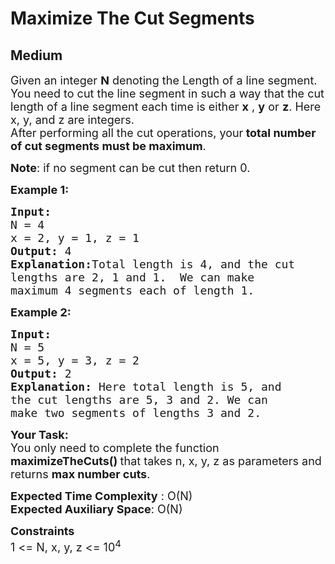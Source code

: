 # Maximize The Cut Segments
## Medium
<div class="problems_problem_content__Xm_eO"><p><span style="font-size:18px">Given an integer <strong>N</strong> denoting the Length of a line segment. You need to cut the line segment in such&nbsp;a way that the cut length of a line segment each time is either <strong>x</strong> , <strong>y</strong> or <strong>z</strong>. Here x, y, and z are integers.<br>
After performing&nbsp;all the cut operations, your<strong> total number of cut segments must be maximum</strong>.</span></p>

<p><span style="font-size:18px"><strong>Note</strong>:&nbsp;if no segment can be cut then return 0.</span></p>

<p><strong><span style="font-size:18px">Example 1:</span></strong></p>

<pre style="position: relative;"><strong><span style="font-size:18px">Input:
</span></strong><span style="font-size:18px">N = 4
x = 2, y = 1, z = 1
<strong>Output: </strong>4<strong>
Explanation:</strong>Total length is 4, and the cut
lengths are 2, 1 and 1.&nbsp; We can make
maximum 4 segments each of length 1.</span>
<div class="open_grepper_editor" title="Edit &amp; Save To Grepper"></div></pre>

<p><strong><span style="font-size:18px">Example 2:</span></strong></p>

<pre style="position: relative;"><strong><span style="font-size:18px">Input:
</span></strong><span style="font-size:18px">N = 5
x = 5, y = 3, z = 2
<strong>Output: </strong>2<strong>
Explanation: </strong>Here total length is 5,&nbsp;and
the cut lengths are 5, 3 and 2. We can
make two segments of lengths 3 and 2.</span><div class="open_grepper_editor" title="Edit &amp; Save To Grepper"></div></pre>

<p><span style="font-size:18px"><strong>Your Task:</strong><br>
You only need to complete the function <strong>maximizeTheCuts()&nbsp;</strong>that takes n, x, y, z as parameters and returns <strong>max number cuts</strong>.</span></p>

<p><span style="font-size:18px"><strong>Expected Time Complexity</strong> : O(N)<br>
<strong>Expected Auxiliary Space</strong>: O(N)</span></p>

<p><span style="font-size:18px"><strong>Constraints</strong><br>
1 &lt;= N, x, y, z &lt;= 10<sup>4</sup></span></p>
</div>